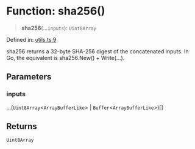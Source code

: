 # Function: sha256()

> **sha256**(...`inputs`): `Uint8Array`

Defined in: [utils.ts:9](https://github.com/dcdpr/did-btcr2-js/blob/4a717493e735221d072999f212891939f4de3f23/packages/smt/src/utils.ts#L9)

sha256 returns a 32-byte SHA-256 digest of the concatenated inputs.
In Go, the equivalent is sha256.New() + Write(...).

## Parameters

### inputs

...(`Uint8Array`&lt;`ArrayBufferLike`&gt; \| `Buffer`&lt;`ArrayBufferLike`&gt;)[]

## Returns

`Uint8Array`
